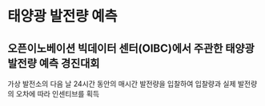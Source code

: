 # 태양광 발전량 예측

## 오픈이노베이션 빅데이터 센터(OIBC)에서 주관한 태양광 발전량 예측 경진대회

가상 발전소의 다음 날 24시간 동안의 매시간 발전량을 입찰하여 입찰량과 실제 발전량의 오차에 따라 인센티브를 획득

